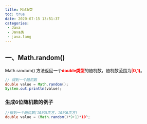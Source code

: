 ```yaml
---
title: Math类
toc: true
date: 2020-07-15 13:51:37
categories: 
 - Java
 - Java类
 - java.lang
---
```

<meta name="referrer" content="no-referrer"/>

## 一、Math.random()
Math.random() 方法返回一个<font color=red>**double类型**</font>的随机数，随机数范围为<font color=red>**[0,1)**</font>。
```java
// 得到一个随机数
double value = Math.random();
System.out.println(value);
```

### 生成6位随机数的例子
```java
//得到一个随机数[10的5次方，10的6次方)
double value = (Math.random()*9+1)*10⁵;
```